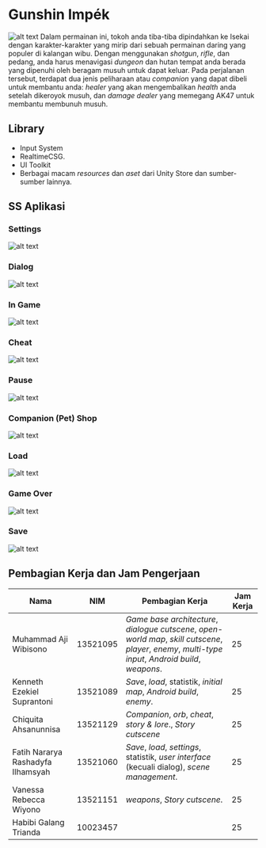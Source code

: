 # Gunshin Impék
![alt text](Screenshots/gunshin-ingpek.png)
Dalam permainan ini, tokoh anda tiba-tiba dipindahkan ke Isekai dengan karakter-karakter yang mirip dari sebuah permainan daring yang populer di kalangan wibu. Dengan menggunakan _shotgun_, _rifle_, dan pedang, anda harus menavigasi _dungeon_ dan hutan tempat anda berada yang dipenuhi oleh beragam musuh untuk dapat keluar. Pada perjalanan tersebut, terdapat dua jenis peliharaan atau _companion_ yang dapat dibeli untuk membantu anda: _healer_ yang akan mengembalikan _health_ anda setelah dikeroyok musuh, dan _damage dealer_ yang memegang AK47 untuk membantu membunuh musuh.

## Library
- Input System
- RealtimeCSG.
- UI Toolkit
- Berbagai macam _resources_ dan _aset_ dari Unity Store dan sumber-sumber lainnya.

## SS Aplikasi
### Settings
![alt text](<Screenshots/Screenshot 2024-05-11 150823.png>)
### Dialog
![alt text](<Screenshots/Screenshot 2024-05-11 151043.png>)
### In Game
![alt text](<Screenshots/Screenshot 2024-05-11 151113.png>)
### Cheat
![alt text](<Screenshots/Screenshot 2024-05-11 151135.png>)
### Pause
![alt text](<Screenshots/Screenshot 2024-05-11 151205.png>)
### Companion (Pet) Shop
![alt text](<Screenshots/Screenshot 2024-05-11 151552.png>)
### Load
![alt text](<Screenshots/Screenshot 2024-05-11 151801.png>)
### Game Over
![alt text](<Screenshots/Screenshot 2024-05-11 152016.png>)
### Save
![alt text](<Screenshots/Screenshot 2024-05-11 152244.png>)
## Pembagian Kerja dan Jam Pengerjaan

| Nama                              | NIM      | Pembagian Kerja                                                                                                                                       | Jam Kerja |
| --------------------------------- | -------- | ----------------------------------------------------------------------------------------------------------------------------------------------------- | --------- |
| Muhammad Aji Wibisono             | 13521095 | _Game base architecture_, _dialogue cutscene_, _open-world map_, _skill cutscene_, _player_, _enemy_, _multi-type input_, _Android build_, _weapons_. | 25 |
| Kenneth Ezekiel Suprantoni        | 13521089 | _Save_, _load_, statistik, _initial map_, _Android build_, _enemy_.                                                                                   | 25 |
| Chiquita Ahsanunnisa              | 13521129 | _Companion_, _orb_, _cheat_, _story & lore_., _Story cutscene_                                                                                                         | 25 |
| Fatih Nararya Rashadyfa Ilhamsyah | 13521060 | _Save_, _load_, _settings_, statistik, _user interface_ (kecuali dialog), _scene management_.                                                         | 25        |
| Vanessa Rebecca Wiyono            | 13521151 | _weapons_, _Story cutscene_.                                                                           | 25                                                          |
| Habibi Galang Trianda             | 10023457 |                                                                                                                                                       | 25 |
